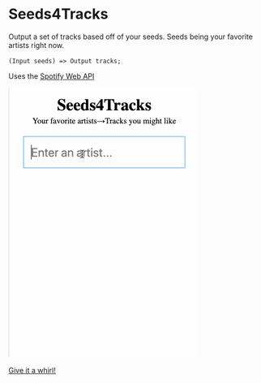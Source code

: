 # Seeds4Tracks
Output a set of tracks based off of your seeds. Seeds being your favorite artists right now.

```
(Input seeds) => Output tracks;
```

Uses the [Spotify Web API](https://developer.spotify.com/documentation/web-api/)

![seeds4tracks preview gif](./seeds4tracks.gif)

[Give it a whirl!](https://seeds4tracks-288015.uc.r.appspot.com/)